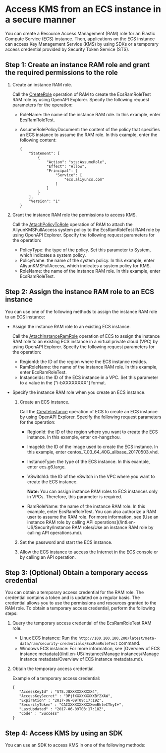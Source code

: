 # Access KMS from an ECS instance in a secure manner

You can create a Resource Access Management \(RAM\) role for an Elastic Compute Service \(ECS\) instance. Then, applications on the ECS instance can access Key Management Service \(KMS\) by using SDKs or a temporary access credential provided by Security Token Service \(STS\).

## Step 1: Create an instance RAM role and grant the required permissions to the role

1.  Create an instance RAM role.

    Call the [CreateRole](https://next.api.aliyun.com/api/Ram/2015-05-01/CreateRole) operation of RAM to create the EcsRamRoleTest RAM role by using OpenAPI Explorer. Specify the following request parameters for the operation:

    -   RoleName: the name of the instance RAM role. In this example, enter EcsRamRoleTest.
    -   AssumeRolePolicyDocument: the content of the policy that specifies an ECS instance to assume the RAM role. In this example, enter the following content:

        ```
        {
            "Statement": [
                {
                    "Action": "sts:AssumeRole", 
                    "Effect": "Allow", 
                    "Principal": {
                        "Service": [
                            "ecs.aliyuncs.com"
                        ]
                    }
                }
            ], 
            "Version": "1"
        }
        ```

2.  Grant the instance RAM role the permissions to access KMS.

    Call the [AttachPolicyToRole](https://next.api.aliyun.com/api/Ram/2015-05-01/AttachPolicyToRole) operation of RAM to attach the AliyunKMSFullAccess system policy to the EcsRamRoleTest RAM role by using OpenAPI Explorer. Specify the following request parameters for the operation:

    -   PolicyType: the type of the policy. Set this parameter to System, which indicates a system policy.
    -   PolicyName: the name of the system policy. In this example, enter AliyunKMSFullAccess, which indicates a system policy for KMS.
    -   RoleName: the name of the instance RAM role. In this example, enter EcsRamRoleTest.

## Step 2: Assign the instance RAM role to an ECS instance

You can use one of the following methods to assign the instance RAM role to an ECS instance:

-   Assign the instance RAM role to an existing ECS instance.

    Call the [AttachInstanceRamRole](https://next.api.aliyun.com/api/Ecs/2014-05-26/AttachInstanceRamRole) operation of ECS to assign the instance RAM role to an existing ECS instance in a virtual private cloud \(VPC\) by using OpenAPI Explorer. Specify the following request parameters for the operation:

    -   RegionId: the ID of the region where the ECS instance resides.
    -   RamRoleName: the name of the instance RAM role. In this example, enter EcsRamRoleTest.
    -   InstanceIds: the ID of the ECS instance in a VPC. Set this parameter to a value in the \["i-bXXXXXXXX"\] format.
-   Specify the instance RAM role when you create an ECS instance.
    1.  Create an ECS instance.

        Call the [CreateInstance](https://next.api.aliyun.com/api/Ecs/2014-05-26/CreateInstance) operation of ECS to create an ECS instance by using OpenAPI Explorer. Specify the following request parameters for the operation:

        -   RegionId: the ID of the region where you want to create the ECS instance. In this example, enter cn-hangzhou.
        -   ImageId: the ID of the image used to create the ECS instance. In this example, enter centos\_7\_03\_64\_40G\_alibase\_20170503.vhd.
        -   InstanceType: the type of the ECS instance. In this example, enter ecs.g6.large.
        -   VSwitchId: the ID of the vSwitch in the VPC where you want to create the ECS instance.

            **Note:** You can assign instance RAM roles to ECS instances only in VPCs. Therefore, this parameter is required.

        -   RamRoleName: the name of the instance RAM role. In this example, enter EcsRamRoleTest.
        You can also authorize a RAM user to assume the RAM role. For more information, see [Use an instance RAM role by calling API operations](/intl.en-US/Security/Instance RAM roles/Use an instance RAM role by calling API operations.md).

    2.  Set the password and start the ECS instance.
    3.  Allow the ECS instance to access the Internet in the ECS console or by calling an API operation.

## Step 3: \(Optional\) Obtain a temporary access credential

You can obtain a temporary access credential for the RAM role. The credential contains a token and is updated on a regular basis. The credential allows you to use the permissions and resources granted to the RAM role. To obtain a temporary access credential, perform the following steps:

1.  Query the temporary access credential of the EcsRamRoleTest RAM role.

    -   Linux ECS instance: Run the `http://100.100.100.200/latest/meta-data/ram/security-credentials/EcsRamRoleTest` command.
    -   Windows ECS instance: For more information, see [Overview of ECS instance metadata](/intl.en-US/Instance/Manage instances/Manage instance metadata/Overview of ECS instance metadata.md).
2.  Obtain the temporary access credential.

    Example of a temporary access credential:

    ```
    {
       "AccessKeyId" : "STS.J8XXXXXXXXXX4",
       "AccessKeySecret" : "9PjfXXXXXXXXXBf2XAW",
       "Expiration" : "2017-06-09T09:17:19Z",
       "SecurityToken" : "CAIXXXXXXXXXXXwmBkleCTkyI+",
       "LastUpdated" : "2017-06-09T03:17:18Z",
       "Code" : "Success"
    }
    ```


## Step 4: Access KMS by using an SDK

You can use an SDK to access KMS in one of the following methods:



